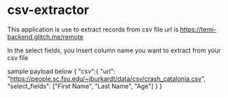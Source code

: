 # csv-extractor
This application is use to extract records from csv file
url is https://temi-backend.glitch.me/remote

In the select fields, you insert column name you want to extract from your csv file 

sample payload below
{
	 "csv":{
    "url": "https://people.sc.fsu.edu/~jburkardt/data/csv/crash_catalonia.csv",
    "select_fields": ["First Name", "Last Name", "Age"]
  }
}
